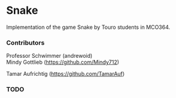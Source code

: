 # Snake
Implementation of the game Snake by Touro students in MCO364.

### Contributors
Professor Schwimmer (andrewoid)  
Mindy Gottlieb (https://github.com/Mindy712)




Tamar Aufrichtig (https://github.com/TamarAuf)

### TODO
